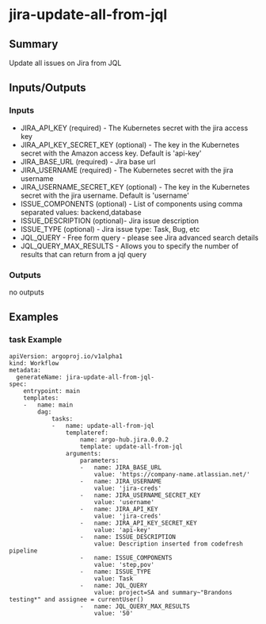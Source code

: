 # jira-update-all-from-jql

## Summary
Update all issues on Jira from JQL

## Inputs/Outputs

### Inputs
* JIRA_API_KEY (required) - The Kubernetes secret with the jira access key
* JIRA_API_KEY_SECRET_KEY (optional) - The key in the Kubernetes secret with the Amazon access key. Default is 'api-key'
* JIRA_BASE_URL (required) - Jira base url
* JIRA_USERNAME (required) - The Kubernetes secret with the jira username
* JIRA_USERNAME_SECRET_KEY (optional) - The key in the Kubernetes secret with the jira username. Default is 'username'
* ISSUE_COMPONENTS (optional) - List of components using comma separated values: backend,database
* ISSUE_DESCRIPTION (optional)- Jira issue description
* ISSUE_TYPE (optional) - Jira issue type: Task, Bug, etc
* JQL_QUERY - Free form query - please see Jira advanced search details
* JQL_QUERY_MAX_RESULTS - Allows you to specify the number of results that can return from a jql query

### Outputs
no outputs

## Examples

### task Example
```
apiVersion: argoproj.io/v1alpha1
kind: Workflow
metadata:
  generateName: jira-update-all-from-jql-
spec:
    entrypoint: main
    templates:
    -   name: main
        dag:
            tasks:
            -   name: update-all-from-jql
                templateref:
                    name: argo-hub.jira.0.0.2
                    template: update-all-from-jql
                arguments:
                    parameters:
                    -   name: JIRA_BASE_URL
                        value: 'https://company-name.atlassian.net/'
                    -   name: JIRA_USERNAME
                        value: 'jira-creds'
                    -   name: JIRA_USERNAME_SECRET_KEY
                        value: 'username'
                    -   name: JIRA_API_KEY
                        value: 'jira-creds'
                    -   name: JIRA_API_KEY_SECRET_KEY
                        value: 'api-key'
                    -   name: ISSUE_DESCRIPTION
                        value: Description inserted from codefresh pipeline
                    -   name: ISSUE_COMPONENTS
                        value: 'step,pov'
                    -   name: ISSUE_TYPE
                        value: Task
                    -   name: JQL_QUERY
                        value: project=SA and summary~"Brandons testing*" and assignee = currentUser()
                    -   name: JQL_QUERY_MAX_RESULTS
                        value: '50'
```
